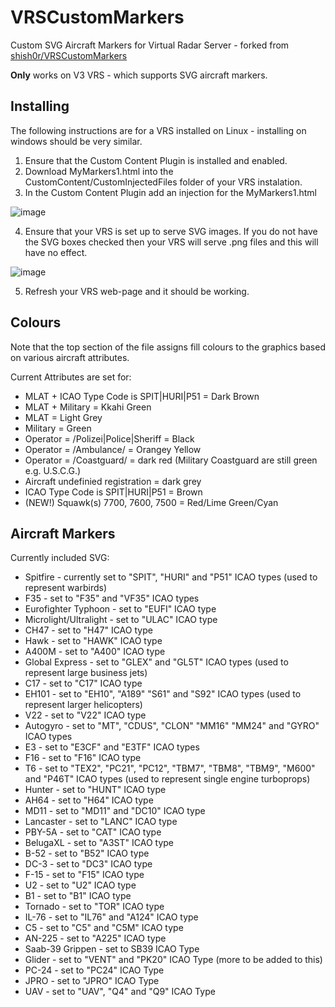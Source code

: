 # VRSCustomMarkers
Custom SVG Aircraft Markers for Virtual Radar Server - forked from [shish0r/VRSCustomMarkers](https://github.com/shish0r/VRSCustomMarkers)

**Only** works on V3 VRS - which supports SVG aircraft markers.

## Installing

The following instructions are for a VRS installed on Linux - installing on windows should be very similar.

1) Ensure that the Custom Content Plugin is installed and enabled.
2) Download MyMarkers1.html into the CustomContent/CustomInjectedFiles folder of your VRS instalation.
3) In the Custom Content Plugin add an injection for the MyMarkers1.html

![image](https://user-images.githubusercontent.com/66202012/183701733-cab61151-b21b-46e9-bc87-8d401c662eb9.png)

4) Ensure that your VRS is set up to serve SVG images. If you do not have the SVG boxes checked then your VRS will serve .png files and this will have no effect.

![image](https://user-images.githubusercontent.com/66202012/183702047-d948cfbd-0a62-4d47-a3a1-fb5d3f328f4b.png)

5) Refresh your VRS web-page and it should be working.

## Colours

Note that the top section of the file assigns fill colours to the graphics based on various aircraft attributes.

Current Attributes are set for:

- MLAT + ICAO Type Code is SPIT|HURI|P51 = Dark Brown
- MLAT + Military = Kkahi Green
- MLAT = Light Grey
- Military = Green
- Operator = /Polizei|Police|Sheriff = Black
- Operator = /Ambulance/ = Orangey Yellow
- Operator = /Coastguard/ = dark red (Military Coastguard are still green e.g. U.S.C.G.)
- Aircraft undefinied registration = dark grey
- ICAO Type Code is SPIT|HURI|P51 = Brown
- (NEW!) Squawk(s) 7700, 7600, 7500 = Red/Lime Green/Cyan

## Aircraft Markers

Currently included SVG:

- Spitfire - currently set to "SPIT",  "HURI" and "P51" ICAO types (used to represent warbirds)
- F35 - set to "F35" and "VF35" ICAO types
- Eurofighter Typhoon - set to "EUFI" ICAO type
- Microlight/Ultralight - set to "ULAC" ICAO type
- CH47 - set to "H47" ICAO type
- Hawk - set to "HAWK" ICAO type
- A400M - set to "A400" ICAO type
- Global Express - set to "GLEX" and "GL5T" ICAO types (used to represent large business jets)
- C17 - set to "C17" ICAO type
- EH101 - set to "EH10", "A189" "S61" and "S92" ICAO types (used to represent larger helicopters)
- V22 - set to "V22" ICAO type
- Autogyro - set to "MT", "CDUS", "CLON" "MM16" "MM24" and "GYRO" ICAO types
- E3 - set to "E3CF" and "E3TF" ICAO types
- F16 - set to "F16" ICAO type
- T6 - set to "TEX2", "PC21", "PC12", "TBM7", "TBM8", "TBM9", "M600" and "P46T" ICAO types (used to represent single engine turboprops)
- Hunter - set to "HUNT" ICAO type
- AH64 - set to "H64" ICAO type
- MD11 - set to "MD11" and "DC10" ICAO type
- Lancaster - set to "LANC" ICAO type
- PBY-5A - set to "CAT" ICAO type
- BelugaXL - set to "A3ST" ICAO type
- B-52 - set to "B52" ICAO type
- DC-3 - set to "DC3" ICAO type
- F-15 - set to "F15" ICAO type
- U2 - set to "U2" ICAO type
- B1 - set to "B1" ICAO type
- Tornado - set to "TOR" ICAO type
- IL-76 - set to "IL76" and "A124" ICAO type
- C5 - set to "C5" and "C5M" ICAO type
- AN-225 - set to "A225" ICAO type
- Saab-39 Grippen - set to SB39 ICAO Type
- Glider - set to "VENT" and "PK20" ICAO Type (more to be added to this)
- PC-24 - set to "PC24" ICAO Type
- JPRO - set to "JPRO" ICAO Type
- UAV - set to "UAV", "Q4" and "Q9" ICAO Type

